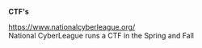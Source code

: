 **CTF's**

https://www.nationalcyberleague.org/    
National CyberLeague runs a CTF in the Spring and Fall
